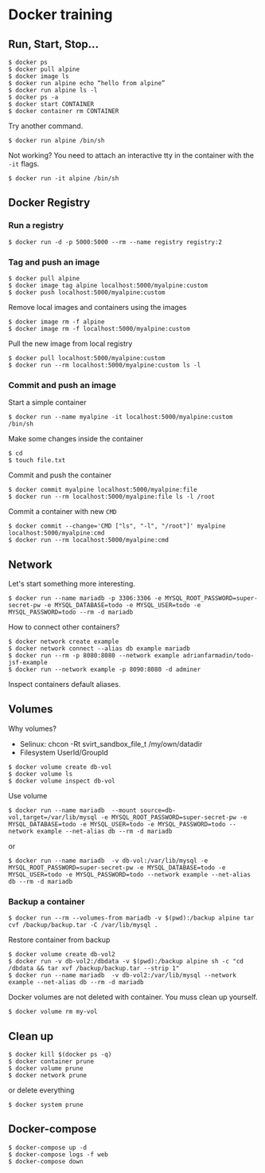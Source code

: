# Docker training

## Run, Start, Stop...

```
$ docker ps
$ docker pull alpine
$ docker image ls
$ docker run alpine echo “hello from alpine”
$ docker run alpine ls -l
$ docker ps -a
$ docker start CONTAINER
$ docker container rm CONTAINER
```

Try another command.
```
$ docker run alpine /bin/sh
```

Not working? 
You need to attach an interactive tty in the container with the `-it` flags.
```
$ docker run -it alpine /bin/sh
```

## Docker Registry

### Run a registry

```
$ docker run -d -p 5000:5000 --rm --name registry registry:2
```

### Tag and push an image
```
$ docker pull alpine
$ docker image tag alpine localhost:5000/myalpine:custom
$ docker push localhost:5000/myalpine:custom
```

Remove local images and containers using the images
```
$ docker image rm -f alpine
$ docker image rm -f localhost:5000/myalpine:custom
```

Pull the new image from local registry
```
$ docker pull localhost:5000/myalpine:custom
$ docker run --rm localhost:5000/myalpine:custom ls -l
```

### Commit and push an image
Start a simple container
```
$ docker run --name myalpine -it localhost:5000/myalpine:custom /bin/sh
```

Make some changes inside the container
```
$ cd
$ touch file.txt
```

Commit and push the container
```
$ docker commit myalpine localhost:5000/myalpine:file
$ docker run --rm localhost:5000/myalpine:file ls -l /root
```

Commit a container with new `CMD`
```
$ docker commit --change='CMD ["ls", "-l", "/root"]' myalpine localhost:5000/myalpine:cmd
$ docker run --rm localhost:5000/myalpine:cmd
```

## Network

Let's start something more interesting.
```
$ docker run --name mariadb -p 3306:3306 -e MYSQL_ROOT_PASSWORD=super-secret-pw -e MYSQL_DATABASE=todo -e MYSQL_USER=todo -e MYSQL_PASSWORD=todo --rm -d mariadb
```

How to connect other containers?

```
$ docker network create example
$ docker network connect --alias db example mariadb
$ docker run --rm -p 8080:8080 --network example adrianfarmadin/todo-jsf-example
$ docker run --network example -p 8090:8080 -d adminer
```

Inspect containers default aliases.

## Volumes
Why volumes?
* Selinux: chcon -Rt svirt_sandbox_file_t /my/own/datadir 
* Filesystem UserId/GroupId


```
$ docker volume create db-vol
$ docker volume ls
$ docker volume inspect db-vol
```

Use volume
```
$ docker run --name mariadb  --mount source=db-vol,target=/var/lib/mysql -e MYSQL_ROOT_PASSWORD=super-secret-pw -e MYSQL_DATABASE=todo -e MYSQL_USER=todo -e MYSQL_PASSWORD=todo --network example --net-alias db --rm -d mariadb
```

or
```
$ docker run --name mariadb  -v db-vol:/var/lib/mysql -e MYSQL_ROOT_PASSWORD=super-secret-pw -e MYSQL_DATABASE=todo -e MYSQL_USER=todo -e MYSQL_PASSWORD=todo --network example --net-alias db --rm -d mariadb
```

### Backup a container

```
$ docker run --rm --volumes-from mariadb -v $(pwd):/backup alpine tar cvf /backup/backup.tar -C /var/lib/mysql .
```

Restore container from backup
```
$ docker volume create db-vol2
$ docker run -v db-vol2:/dbdata -v $(pwd):/backup alpine sh -c "cd /dbdata && tar xvf /backup/backup.tar --strip 1"
$ docker run --name mariadb  -v db-vol2:/var/lib/mysql --network example --net-alias db --rm -d mariadb
```

Docker volumes are not deleted with container. You muss clean up yourself.
```
$ docker volume rm my-vol
```

## Clean up

```
$ docker kill $(docker ps -q)
$ docker container prune
$ docker volume prune
$ docker network prune
```

or delete everything

```
$ docker system prune
```


## Docker-compose

```
$ docker-compose up -d
$ docker-compose logs -f web
$ docker-compose down
```